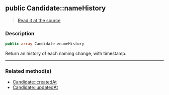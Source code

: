 ## public Candidate::nameHistory

> [Read it at the source](https://github.com/julien-boudry/Condorcet/blob/master/src/Candidate.php#L20)

### Description    

```php
public array Candidate->nameHistory 
```

Return an history of each naming change, with timestamp.
    
---------------------------------------

### Related method(s)      

* [Candidate::createdAt](/Docs/ApiReferences/Candidate%20Class/Candidate--createdAt.md)    
* [Candidate::updatedAt](/Docs/ApiReferences/Candidate%20Class/Candidate--updatedAt.md)    
